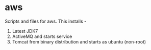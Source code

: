 aws
===

Scripts and files for aws. This installs -
1. Latest JDK7
2. ActiveMQ and starts service
3. Tomcat from binary distribution and starts as ubuntu (non-root)
